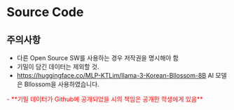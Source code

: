 # Source Code
## 주의사항
 - 다른 Open Source SW를 사용하는 경우 저작권을 명시해야 함
 - 기밀이 담긴 데이터는 제외할 것.
 - https://huggingface.co/MLP-KTLim/llama-3-Korean-Bllossom-8B
   AI 모델은 Bllossom을 사용하였습니다.
 <span style="color:red">
 - **기밀 데이터가 Github에 공개되었을 시의 책임은 공개한 학생에게 있음**
 </span>
